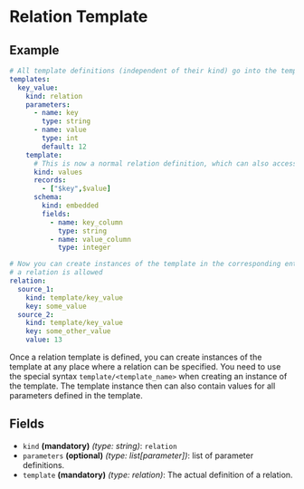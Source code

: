 # Relation Template

## Example
```yaml
# All template definitions (independent of their kind) go into the templates section
templates:
  key_value:
    kind: relation
    parameters:
      - name: key
        type: string
      - name: value
        type: int
        default: 12
    template:
      # This is now a normal relation definition, which can also access the parameters as variables  
      kind: values
      records:
        - ["$key",$value]
      schema:
        kind: embedded
        fields:
          - name: key_column
            type: string
          - name: value_column
            type: integer

# Now you can create instances of the template in the corresponding entity section or at any other place where
# a relation is allowed
relation:
  source_1:
    kind: template/key_value
    key: some_value
  source_2:
    kind: template/key_value
    key: some_other_value
    value: 13
```

Once a relation template is defined, you can create instances of the template at any place where a relation can be 
specified. You need to use the special syntax `template/<template_name>` when creating an instance of the template.
The template instance then can also contain values for all parameters defined in the template.

## Fields

* `kind` **(mandatory)** *(type: string)*: `relation`
* `parameters` **(optional)** *(type: list[parameter])*: list of parameter definitions.
* `template` **(mandatory)** *(type: relation)*: The actual definition of a relation.
